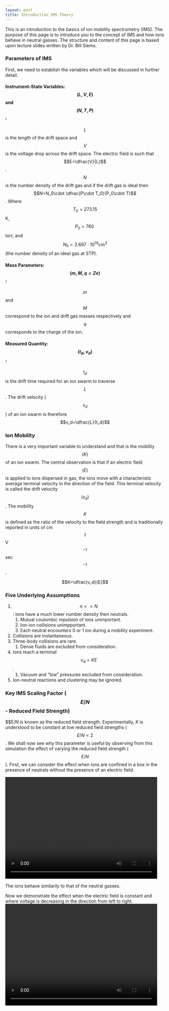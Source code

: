```yaml
---
layout: post
title: Introduction IMS Theory
---
```


[comment]: <> (http://www.gastonsanchez.com/visually-enforced/opinion/2014/02/16/Mathjax-with-jekyll/)
[comment]: <> (http://dasonk.com/blog/2012/10/09/Using-Jekyll-and-Mathjax)
This is an introduction to the basics of ion mobility spectrometry (IMS).
The purpose of this page is to introduce you to the concept of IMS and how ions behave in neutral gasses.
The structure and content of this page is based upon lecture slides written by Dr. Bill Siems.

### Parameters of IMS
First, we need to establish the variables which will be discussed in further detail.
#### Instrument-State Variables: $$(L, V, E)$$ and $$(N, T, P)$$:

$$L$$ is the length of the drift space and $$V$$ is the voltage drop across the drift space.
The electric field is such that $$E=\dfrac{V}{L}$$.
$$N$$ is the number density of the drift gas and if the drift gas is ideal then $$N=N_0\cdot \dfrac{P\cdot T_0}{P_0\cdot T}$$.
Where $$T_0=273.15$$K, $$P_0= 760\;$$torr, and  $$N_0=2.687\cdot10^{19} \text{cm}^3$$ (the number density of an ideal gas at STP).

#### Mass Parameters: $$(m, M,q=Ze)$$:

$$m$$ and $$M$$ correspond to the ion and drift gas masses respectively and $$q$$ corresponds to the charge of the ion.

#### Measured Quantity: $$(t_d, v_d)$$:

$$t_d$$ is the drift time required for an ion swarm to traverse $$L$$.
The drift velocity ($$v_d$$) of an ion swarm is therefore $$v_d=\dfrac{L}{t_d}$$

### Ion Mobility
There is a very important variable to understand and that is the mobility $$(K)$$ of an ion swarm.
The central observation is that if an electric field $$(E)$$ is applied to ions dispersed in gas, the ions move with a characteristic average terminal velocity in the direction of the field.
This terminal velocity is called the drift velocity $$(v_d)$$.
The mobility $$K$$ is defined as the ratio of the velocity to the field strength and is traditionally reported in units of cm$$^2$$V$$^{-1}$$sec$$^{-1}$$.

$$K=\dfrac{v_d}{E}$$

### Five Underlying Assumptions
1. $$n << N$$: Ions have a much lower number density then neutrals.
    1. Mutual coulombic repulsion of ions unimportant.
	2. Ion-ion collisions unimpportant.
	3. Each neutral encounters 0 or 1 ion during a mobility experiment.
2. Collisions are instantaneous.
3. Three-body collisions are rare.
    1. Dense fluids are excluded from consideration.
4. Ions reach a terminal $$v_d=KE$$.
    1. Vacuum and  “low” pressures excluded from consideration.
5. Ion-neutral reactions and clustering may be ignored.

### Key IMS Scaling Factor ($$E/N$$- Reduced Field Strength) ###
$$E/N is known as the reduced field strength.
Experimentally, $K$ is understood to be constant at low reduced field strengths ($$E/N<2$$.
We shall now see why this parameter is useful by observing from this simulation the effect of varying the reduced field strength ($$E/N$$).
First, we can consider the effect when ions are confined in a box in the presence of neutrals without the presence of an electric field.

<video width="480" height="320" controls="controls">)
  <source src="/animations/IMS_Theory/NoEfield.mp4" type="video/mp4">)
</video>

The ions behave similarily to that of the neutral gasses.

Now we demonstrate the effect when the electric field is constant and where voltage is decreasing in the direction from left to right.
<video width="480" height="320" controls="controls">)
  <source src="/animations/IMS_Theory/Efield1xN1x.mp4" type="video/mp4">)
</video>



